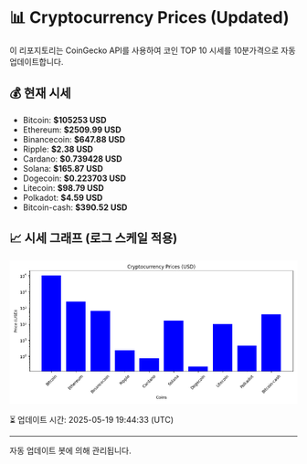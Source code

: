 
# 📊 Cryptocurrency Prices (Updated)

이 리포지토리는 CoinGecko API를 사용하여 코인 TOP 10 시세를 10분가격으로 자동 업데이트합니다.

## 💰 현재 시세
- Bitcoin: **$105253 USD**
- Ethereum: **$2509.99 USD**
- Binancecoin: **$647.88 USD**
- Ripple: **$2.38 USD**
- Cardano: **$0.739428 USD**
- Solana: **$165.87 USD**
- Dogecoin: **$0.223703 USD**
- Litecoin: **$98.79 USD**
- Polkadot: **$4.59 USD**
- Bitcoin-cash: **$390.52 USD**

## 📈 시세 그래프 (로그 스케일 적용)
![Crypto Prices](crypto_prices.png)

⏳ 업데이트 시간: 2025-05-19 19:44:33 (UTC)

---
자동 업데이트 봇에 의해 관리됩니다.
